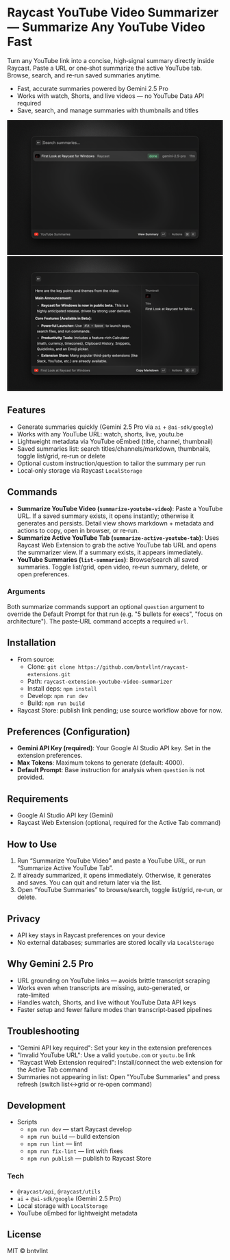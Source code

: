 # Raycast YouTube Video Summarizer — Summarize Any YouTube Video Fast

Turn any YouTube link into a concise, high‑signal summary directly inside Raycast. Paste a URL or one‑shot summarize the active YouTube tab. Browse, search, and re‑run saved summaries anytime.

- Fast, accurate summaries powered by Gemini 2.5 Pro
- Works with watch, Shorts, and live videos — no YouTube Data API required
- Save, search, and manage summaries with thumbnails and titles

![Command List](metadata/youtube-video-summarizer-1.png)
![Summary View](metadata/youtube-video-summarizer-2.png)

## Features
- Generate summaries quickly (Gemini 2.5 Pro via `ai` + `@ai-sdk/google`)
- Works with any YouTube URL: watch, shorts, live, youtu.be
- Lightweight metadata via YouTube oEmbed (title, channel, thumbnail)
- Saved summaries list: search titles/channels/markdown, thumbnails, toggle list/grid, re‑run or delete
- Optional custom instruction/question to tailor the summary per run
- Local‑only storage via Raycast `LocalStorage`

## Commands
- **Summarize YouTube Video (`summarize-youtube-video`)**: Paste a YouTube URL. If a saved summary exists, it opens instantly; otherwise it generates and persists. Detail view shows markdown + metadata and actions to copy, open in browser, or re‑run.
- **Summarize Active YouTube Tab (`summarize-active-youtube-tab`)**: Uses Raycast Web Extension to grab the active YouTube tab URL and opens the summarizer view. If a summary exists, it appears immediately.
- **YouTube Summaries (`list-summaries`)**: Browse/search all saved summaries. Toggle list/grid, open video, re‑run summary, delete, or open preferences.

### Arguments
Both summarize commands support an optional `question` argument to override the Default Prompt for that run (e.g. "5 bullets for execs", "focus on architecture"). The paste‑URL command accepts a required `url`.

## Installation
- From source:
  - Clone: `git clone https://github.com/bntvllnt/raycast-extensions.git`
  - Path: `raycast-extension-youtube-video-summarizer`
  - Install deps: `npm install`
  - Develop: `npm run dev`
  - Build: `npm run build`
- Raycast Store: publish link pending; use source workflow above for now.

## Preferences (Configuration)
- **Gemini API Key (required)**: Your Google AI Studio API key. Set in the extension preferences.
- **Max Tokens**: Maximum tokens to generate (default: 4000).
- **Default Prompt**: Base instruction for analysis when `question` is not provided.

## Requirements
- Google AI Studio API key (Gemini)
- Raycast Web Extension (optional, required for the Active Tab command)

## How to Use
1. Run “Summarize YouTube Video” and paste a YouTube URL, or run “Summarize Active YouTube Tab”.
2. If already summarized, it opens immediately. Otherwise, it generates and saves. You can quit and return later via the list.
3. Open “YouTube Summaries” to browse/search, toggle list/grid, re‑run, or delete.

## Privacy
- API key stays in Raycast preferences on your device
- No external databases; summaries are stored locally via `LocalStorage`

## Why Gemini 2.5 Pro
- URL grounding on YouTube links — avoids brittle transcript scraping
- Works even when transcripts are missing, auto‑generated, or rate‑limited
- Handles watch, Shorts, and live without YouTube Data API keys
- Faster setup and fewer failure modes than transcript‑based pipelines

## Troubleshooting
- "Gemini API key required": Set your key in the extension preferences
- "Invalid YouTube URL": Use a valid `youtube.com` or `youtu.be` link
- "Raycast Web Extension required": Install/connect the web extension for the Active Tab command
- Summaries not appearing in list: Open "YouTube Summaries" and press refresh (switch list↔grid or re‑open command)

## Development
- Scripts
  - `npm run dev` — start Raycast develop
  - `npm run build` — build extension
  - `npm run lint` — lint
  - `npm run fix-lint` — lint with fixes
  - `npm run publish` — publish to Raycast Store

### Tech
- `@raycast/api`, `@raycast/utils`
- `ai` + `@ai-sdk/google` (Gemini 2.5 Pro)
- Local storage with `LocalStorage`
- YouTube oEmbed for lightweight metadata

## License
MIT © bntvllnt